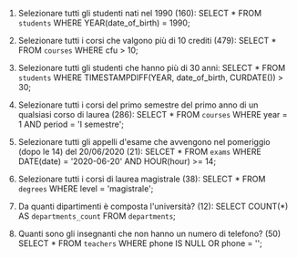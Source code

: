 1. Selezionare tutti gli studenti nati nel 1990 (160):
    SELECT * FROM ` students ` WHERE YEAR(date_of_birth) = 1990;

2. Selezionare tutti i corsi che valgono più di 10 crediti (479):
    SELECT * FROM `courses` WHERE cfu > 10;

3. Selezionare tutti gli studenti che hanno più di 30 anni:
    SELECT * FROM `students` WHERE TIMESTAMPDIFF(YEAR, date_of_birth, CURDATE()) > 30;

4. Selezionare tutti i corsi del primo semestre del primo anno di un qualsiasi corso di
laurea (286):
    SELECT * FROM `courses` WHERE year = 1 AND period = 'I semestre';

5. Selezionare tutti gli appelli d'esame che avvengono nel pomeriggio (dopo le 14) del
20/06/2020 (21):
    SELCET * FROM `exams`  WHERE DATE(date) = '2020-06-20' AND HOUR(hour) >= 14;

6. Selezionare tutti i corsi di laurea magistrale (38):
    SELECT * FROM `degrees` WHERE level = 'magistrale';

7. Da quanti dipartimenti è composta l'università? (12):
    SELECT COUNT(*) AS `departments_count` FROM `departments`;

8. Quanti sono gli insegnanti che non hanno un numero di telefono? (50)
    SELECT * FROM `teachers` WHERE phone IS NULL OR phone = '';



